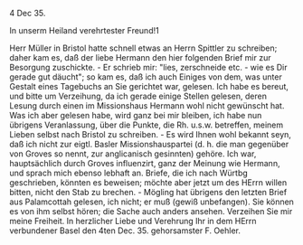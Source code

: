  4 Dec 35.

In unserm Heiland verehrtester Freund!1

Herr Müller in Bristol hatte schnell etwas an Herrn Spittler zu schreiben; daher kam es, daß der liebe Hermann den hier folgenden Brief mir zur Besorgung zuschickte. - Er schrieb mir: "lies, zerschneide etc. - wie es Dir gerade gut däucht"; so kam es, daß ich auch Einiges von dem, was unter Gestalt eines Tagebuchs an Sie gerichtet war, gelesen. Ich habe es bereut, und bitte um Verzeihung, da ich gerade einige Stellen gelesen, deren Lesung durch einen im Missionshaus Hermann wohl nicht gewünscht hat. Was ich aber gelesen habe, wird ganz bei mir bleiben, ich habe nun übrigens Veranlassung, über die Punkte, die Rh. u.s.w. betreffen, meinem Lieben selbst nach Bristol zu schreiben. - Es wird Ihnen wohl bekannt seyn, daß ich nicht zur eigtl. Basler Missionshauspartei (d. h. die man gegenüber von Groves so nennt, zur anglicanisch gesinnten) gehöre. Ich war, hauptsächlich durch Groves influenzirt, ganz der Meinung wie Hermann, und sprach mich ebenso lebhaft an. Briefe, die ich nach Würtbg geschrieben, könnten es beweisen; möchte aber jetzt um des HErrn willen bitten, nicht den Stab zu brechen. - Mögling hat übrigens den letzten Brief aus Palamcottah gelesen, ich nicht; er muß (gewiß unbefangen). Sie können es von ihm selbst hören; die Sache auch anders ansehen. Verzeihen Sie mir meine Freiheit. In herzlicher Liebe und Verehrung
 Ihr
 in dem HErrn verbundener
Basel den 4ten Dec. 35. gehorsamster F. Oehler.

